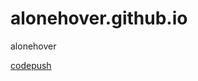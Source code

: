 # alonehover.github.io
alonehover

[codepush](https://github.com/alonehover/alonehover.github.io/blob/master/codepush.md)